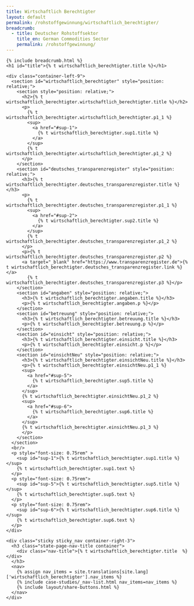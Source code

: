 ```yaml
---
title: Wirtschaftlich Berechtigter
layout: default
permalink: /rohstoffgewinnung/wirtschaftlich_berechtigter/
breadcrumb:
  - title: Deutscher Rohstoffsektor
    title_en: German Commodities Sector
    permalink: /rohstoffgewinnung/
---
```

<link rel="stylesheet" type="text/css" href="{{ site.baseurl_root }}/css/slick-theme.css"/>
<link rel="stylesheet" type="text/css" href="//cdn.jsdelivr.net/jquery.slick/1.6.0/slick.css"/>

<main class="container-page-wrapper layout-state-pages">
  <section class="container" style="position: relative;">

    {% include breadcrumb.html %}
    <h1 id="title">{% t wirtschaftlich_berechtigter.title %}</h1>

    <div class="container-left-9">
      <section id="wirtschaftlich_berechtigter" style="position: relative;">
        <section style="position: relative;">
          <h2>{% t wirtschaftlich_berechtigter.wirtschaftlich_berechtigter.title %}</h2>
          <p>
            {% t wirtschaftlich_berechtigter.wirtschaftlich_berechtigter.p1_1 %}
            <sup>
              <a href="#sup-1">
                {% t wirtschaftlich_berechtigter.sup1.title %}
              </a>
            </sup>
            {% t wirtschaftlich_berechtigter.wirtschaftlich_berechtigter.p1_2 %}
          </p>
        </section>
        <section id="deutsches_transparenzregister" style="position: relative;">
          <h3>{% t wirtschaftlich_berechtigter.deutsches_transparenzregister.title %}</h3>
          <p>
            {% t wirtschaftlich_berechtigter.deutsches_transparenzregister.p1_1 %}
            <sup>
              <a href="#sup-2">
                {% t wirtschaftlich_berechtigter.sup2.title %}
              </a>
            </sup>
            {% t wirtschaftlich_berechtigter.deutsches_transparenzregister.p1_2 %}
          </p>
          <p>{% t wirtschaftlich_berechtigter.deutsches_transparenzregister.p2 %}
          <a target="_blank" href="https://www.transparenzregister.de">{% t wirtschaftlich_berechtigter.deutsches_transparenzregister.link %}</a>
            {% t wirtschaftlich_berechtigter.deutsches_transparenzregister.p3 %}</p>
        </section>
        <section id="angaben" style="position: relative;">
          <h3>{% t wirtschaftlich_berechtigter.angaben.title %}</h3>
          <p>{% t wirtschaftlich_berechtigter.angaben.p %}</p>
        </section>
        <section id="betreuung" style="position: relative;">
          <h3>{% t wirtschaftlich_berechtigter.betreuung.title %}</h3>
          <p>{% t wirtschaftlich_berechtigter.betreuung.p %}</p>
        </section>
        <section id="einsicht" style="position: relative;">
          <h3>{% t wirtschaftlich_berechtigter.einsicht.title %}</h3>
          <p>{% t wirtschaftlich_berechtigter.einsicht.p %}</p>
        </section>
        <section id="einsichtNeu" style="position: relative;">
          <h3>{% t wirtschaftlich_berechtigter.einsichtNeu.title %}</h3>
          <p>{% t wirtschaftlich_berechtigter.einsichtNeu.p1_1 %}
          <sup>
            <a href="#sup-5">
              {% t wirtschaftlich_berechtigter.sup5.title %}
            </a>
          </sup>
          {% t wirtschaftlich_berechtigter.einsichtNeu.p1_2 %}
          <sup>
            <a href="#sup-6">
              {% t wirtschaftlich_berechtigter.sup6.title %}
            </a>
          </sup>
          {% t wirtschaftlich_berechtigter.einsichtNeu.p1_3 %}
          </p>
        </section>
      </section>
      <br/>
      <p style="font-size: 0.75rem" >
        <sup id="sup-1">{% t wirtschaftlich_berechtigter.sup1.title %}</sup>
        {% t wirtschaftlich_berechtigter.sup1.text %}
      </p>
      <p style="font-size: 0.75rem">
        <sup id="sup-5">{% t wirtschaftlich_berechtigter.sup5.title %}</sup>
        {% t wirtschaftlich_berechtigter.sup5.text %}
      </p>
      <p style="font-size: 0.75rem">
        <sup id="sup-6">{% t wirtschaftlich_berechtigter.sup6.title %}</sup>
        {% t wirtschaftlich_berechtigter.sup6.text %}
      </p>
    </div>

    <div class="sticky sticky_nav container-right-3">
      <h3 class="state-page-nav-title container">
        <div class="nav-title">{% t wirtschaftlich_berechtigter.title  %}</div>
      </h3>
      <nav>
        {% assign nav_items = site.translations[site.lang]['wirtschaftlich_berechtigter'].nav_items %}
        {% include case-studies/_nav-list.html nav_items=nav_items %}
        {% include layout/share-buttons.html %}
      </nav>
    </div>
  </section>
</main>

<script src="https://ajax.googleapis.com/ajax/libs/jquery/1.12.4/jquery.min.js"></script>
<script type="text/javascript" src="//cdn.jsdelivr.net/jquery.slick/1.6.0/slick.min.js"></script>
<script type="text/javascript" src="{{ site.baseurl_root }}/js/lib/static.min.js" charset="utf-8"></script>
